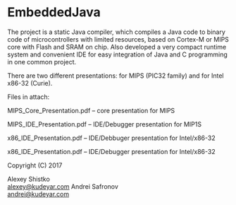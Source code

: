 # EmbeddedJava

The project is a static Java compiler, which compiles a Java code to binary code of microcontrollers with limited resources, based on Cortex-M or MIPS core with Flash and SRAM on chip. 
Also developed a very compact runtime system and convenient IDE for easy integration of Java and C programming in one common project.

There are two different presentations: for MIPS (PIC32 family) and for Intel x86-32 (Curie).

Files in attach:

MIPS_Core_Presentation.pdf – core presentation for MIPS

MIPS_IDE_Presentation.pdf – IDE/Debugger presentation for MIP1S

x86_IDE_Presentation.pdf – IDE/Debbuger presentation for Intel/x86-32   

x86_IDE_Presentation.pdf – IDE/Debugger presentation for Intel/x86-32  

Copyright (C) 2017

Alexey Shistko     
alexey@kudeyar.com
Andrei Safronov    
andrei@kudeyar.com
